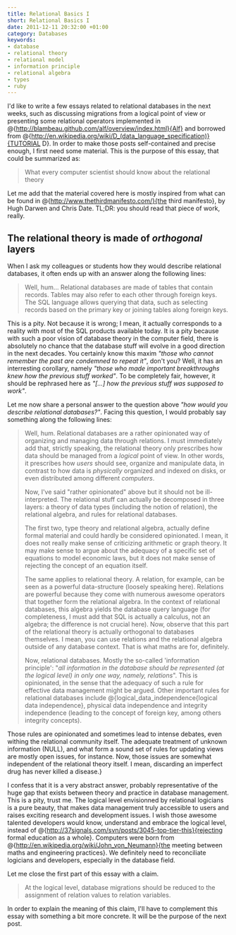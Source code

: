 ```yaml
--- 
title: Relational Basics I
short: Relational Basics I
date: 2011-12-11 20:32:00 +01:00
category: Databases
keywords: 
- database
- relational theory
- relational model
- information principle
- relational algebra
- types
- ruby
---
```

I'd like to write a few essays related to relational databases in the next weeks, such as discussing migrations from a logical point of view or presenting some relational operators implemented in @{http://blambeau.github.com/alf/overview/index.html}{Alf} and borrowed from @{http://en.wikipedia.org/wiki/D_(data_language_specification)}{TUTORIAL D}. In order to make those posts self-contained and precise enough, I first need some material. This is the purpose of this essay, that could be summarized as:
 
> What every computer scientist should know about the relational theory

Let me add that the material covered here is mostly inspired from what can be found in @{http://www.thethirdmanifesto.com/}{the third manifesto}, by Hugh Darwen and Chris Date. TL;DR: you should read that piece of work, really.

## The relational theory is made of _orthogonal_ layers

When I ask my colleagues or students how they would describe relational databases, it often ends up with an answer along the following lines:

> Well, hum... Relational databases are made of tables that contain records. Tables may also refer to each other through foreign keys. The SQL language allows querying that data, such as selecting records based on the primary key or joining tables along foreign keys.

This is a pity. Not because it is wrong; I mean, it actually corresponds to a reality with most of the SQL products available today. It is a pity because with such a poor vision of database theory in the computer field, there is absolutely no chance that the database stuff will evolve in a good direction in the next decades. You certainly know this maxim _"those who cannot remember the past are condemned to repeat it"_, don't you? Well, it has an interresting  corollary, namely _"those who made important breakthroughs knew how the previous stuff worked"_. To be completely fair, however, it should be rephrased here as _"[...] how the previous stuff was supposed to work"_.

Let me now share a personal answer to the question above _"how would you describe relational databases?"_. Facing this question, I would probably say something along the following lines:

> Well, hum. Relational databases are a rather opinionated way of organizing and managing data through relations. I must immediately add that, strictly speaking, the relational theory only prescribes how data should be managed from a *logical* point of view. In other words, it prescribes how *users* should see, organize and manipulate data, in contrast to how data is *physically* organized and indexed on disks, or even distributed among different *computers*.
> 
> Now, I've said "rather opinionated" above but it should not be ill-interpreted. The relational stuff can actually be decomposed in three layers: a theory of data types (including the notion of relation), the relational algebra, and rules for relational databases. 
> 
> The first two, type theory and relational algebra, actually define formal material and could hardly be considered opinionated. I mean, it does not really make sense of criticizing arithmetic or graph theory. It may make sense to argue about the adequacy of a specific set of equations to model economic laws, but it does not make sense of rejecting the concept of an equation itself. 
> 
> The same applies to relational theory. A relation, for example, can be seen as a powerful data-structure (loosely speaking here). Relations are powerful because they come with numerous awesome operators that together form the relational algebra. In the context of relational databases, this algebra yields the database query language (for completeness, I must add that SQL is actually a calculus, not an algebra; the difference is not crucial here). Now, observe that this part of the relational theory is actually orthogonal to databases themselves. I mean, you can use relations and the relational algebra outside of any database context. That is what maths are for, definitely.
> 
> Now, relational databases. Mostly the so-called 'information principle': "*all information in the database should be represented (at the logical level) in only one way, namely, relations*". This is opinionated, in the sense that the adequacy of such a rule for effective data management might be argued. Other important rules for relational databases include @{logical_data_independence{logical data independence}, physical data independence and integrity independence (leading to the concept of foreign key, among others integrity concepts). 

Those rules are opinionated and sometimes lead to intense debates, even withing the relational community itself. The adequate treatment of unknown information (NULL), and what form a sound set of rules for updating views are mostly open issues, for instance. Now, those issues are somewhat independent of the relational theory itself. I mean, discarding an imperfect drug has never killed a disease.}

I confess that it is a very abstract answer, probably representative of the huge gap that exists between theory and practice in database management. This is a pity, trust me. The logical level envisionned by relational logicians is a pure beauty, that makes data management truly accessible to users and raises exciting research and development issues. I wish those awesome talented developers would know, understand and embrace the logical level, instead of @{http://37signals.com/svn/posts/3045-top-tier-this}{rejecting formal education as a whole}. Computers were born from @{http://en.wikipedia.org/wiki/John_von_Neumann}{the meeting between maths and engineering practices}. We definitely need to reconciliate logicians and developers, especially in the database field.

Let me close the first part of this essay with a claim.

> At the logical level, database migrations should be reduced to the
> assignment of relation values to relation variables.

In order to explain the meaning of this claim, I'll have to complement this essay with something a bit more concrete. It will be the purpose of the next post.
